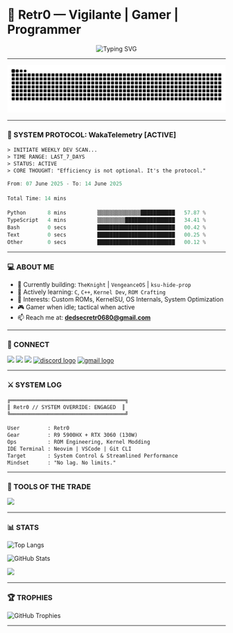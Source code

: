 # 🦇 Retr0 — Vigilante | Gamer | Programmer

<p align="center">
  <img src="https://readme-typing-svg.demolab.com?font=Fira+Code&duration=2000&pause=1000&center=true&vCenter=true&width=435&lines=Vigilante+Online...;System+Protocol+Activated...;Code.+Hack.+Deploy." alt="Typing SVG" />
</p>

---

<img src="https://raw.githubusercontent.com/Retr0680/Retr0680/output/snake.svg" alt="Snake animation" />

---

### 🧬 SYSTEM PROTOCOL: WakaTelemetry [ACTIVE]
```
> INITIATE WEEKLY DEV SCAN...
> TIME RANGE: LAST_7_DAYS
> STATUS: ACTIVE
> CORE THOUGHT: "Efficiency is not optional. It's the protocol."
```
<!--START_SECTION:waka-->

```c
From: 07 June 2025 - To: 14 June 2025

Total Time: 14 mins

Python       8 mins          ▒▒▒▒▒▒▒▒▒▒▒▒▒▒███████████   57.87 %
TypeScript   4 mins          ▒▒▒▒▒▒▒▒▒████████████████   34.41 %
Bash         0 secs          █████████████████████████   00.42 %
Text         0 secs          █████████████████████████   00.25 %
Other        0 secs          █████████████████████████   00.12 %
```

<!--END_SECTION:waka-->

---

### 💻 ABOUT ME
- 🔭 Currently building: `TheKnight` | `VengeanceOS` | `ksu-hide-prop`
- 🌱 Actively learning: `C`, `C++`, `Kernel Dev`, `ROM Crafting`
- 🧩 Interests: Custom ROMs, KernelSU, OS Internals, System Optimization
- 🎮 Gamer when idle; tactical when active
- 📫 Reach me at: **dedsecretr0680@gmail.com**

---

### 🔗 CONNECT

<p align="left">
  <a href="https://twitter.com/retr0_680"><img src="https://img.shields.io/badge/Twitter-%231DA1F2.svg?&style=for-the-badge&logo=twitter&logoColor=white"/></a>
  <a href="https://linkedin.com/in/retr0_680"><img src="https://img.shields.io/badge/LinkedIn-%230077B5.svg?&style=for-the-badge&logo=linkedin&logoColor=white"/></a>
  <a href="https://instagram.com/retr0_680"><img src="https://img.shields.io/badge/Instagram-%23E4405F.svg?&style=for-the-badge&logo=instagram&logoColor=white"/></a>
  <a href="https://discord.com/users/793387363513401346"><img src="https://img.shields.io/static/v1?message=Discord&logo=discord&label=&color=7289DA&logoColor=white&labelColor=&style=for-the-badge" alt="discord logo"/></a>
  <a href=""><img src="https://img.shields.io/static/v1?message=Gmail&logo=gmail&label=&color=D14836&logoColor=white&labelColor=&style=for-the-badge" alt="gmail logo"  /></a>
  <!-- <a href="https://www.youtube.com/c/retr0_680"><img src="https://img.shields.io/badge/Youtube-%23FF0000.svg?&style=for-the-badge&logo=youtube&logoColor=white"/></a> -->
</p>

---

### ⚔️ SYSTEM LOG
```
╔═════════════════════════════════════╗
║ Retr0 // SYSTEM OVERRIDE: ENGAGED  ║
╚═════════════════════════════════════╝

User         : Retr0
Gear         : R9 5900HX + RTX 3060 (130W)
Ops          : ROM Engineering, Kernel Modding
IDE Terminal : Neovim | VSCode | Git CLI
Target       : System Control & Streamlined Performance
Mindset      : "No lag. No limits."
```

<!--![Uptime](https://img.shields.io/endpoint?url=https://raw.githubusercontent.com/Retr0680/Retr0680/master/uptime.json) -->

---

### 🧰 TOOLS OF THE TRADE
<p align="left">
  <img src="https://skillicons.dev/icons?i=linux,androidstudio,vscode,html,python,javascript,bash,git,docker,react,nodejs,java" />
</p>

---

### 📊 STATS

<p align="left">
  <img src="https://github-readme-stats.vercel.app/api/top-langs?username=retr0680&show_icons=true&layout=compact" alt="Top Langs" />
</p>

<p align="left">
  <img src="https://github-readme-stats.vercel.app/api?username=retr0680&show_icons=true" alt="GitHub Stats" />
</p>

<p align="left">
  <img src="https://streak-stats.demolab.com?user=retr0680&theme=matrix&date_format=M%20j%5B%2C%20Y%5D" />
</p>

---

### 🏆 TROPHIES

<p align="left">
  <img src="https://github-profile-trophy.vercel.app/?username=retr0680&theme=matrix&column=7" alt="GitHub Trophies" />
</p>

---
